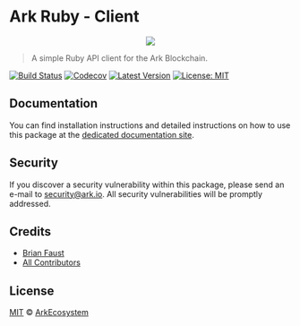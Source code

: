 # Ark Ruby - Client

<p align="center">
    <img src="https://github.com/ArkEcosystem/ruby-client/blob/master/banner.png" />
</p>

> A simple Ruby API client for the Ark Blockchain.

[![Build Status](https://badgen.now.sh/travis/ArkEcosystem/ruby-client)](https://travis-ci.org/ArkEcosystem/ruby-client)
[![Codecov](https://badgen.now.sh/codecov/c/github/arkecosystem/ruby-client)](https://codecov.io/gh/arkecosystem/ruby-client)
[![Latest Version](https://badgen.now.sh/github/release/ArkEcosystem/ruby-client)](https://github.com/ArkEcosystem/ruby-client/releases)
[![License: MIT](https://badgen.now.sh/badge/license/MIT/green)](https://opensource.org/licenses/MIT)

## Documentation

You can find installation instructions and detailed instructions on how to use this package at the [dedicated documentation site](https://docs.ark.io/api/sdk/clients/ruby.html).

## Security

If you discover a security vulnerability within this package, please send an e-mail to security@ark.io. All security vulnerabilities will be promptly addressed.

## Credits

- [Brian Faust](https://github.com/faustbrian)
- [All Contributors](../../../../contributors)

## License

[MIT](LICENSE) © [ArkEcosystem](https://ark.io)
